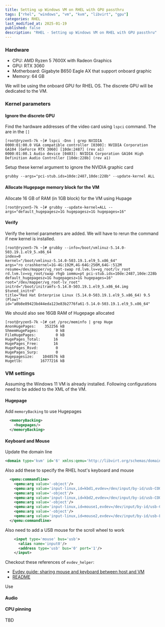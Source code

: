 ```yaml
---
title: Setting up Windows VM on RHEL with GPU passthru
tags: ["rhel", "windows", "vm", "kvm", "libvirt", "gpu"]
categories: RHEL
last_modified_at: 2025-01-19
published: false
description: "RHEL - Setting up Windows VM on RHEL with GPU passthru"
---
```


### Hardware
* CPU: AMD Ryzen 5 7600X with Radeon Graphics
* GPU: RTX 3060
* Motherboard: Gigabyte B650 Eagle AX that support onboard graphic
* Memory: 64 GB

We will be using the onboard GPU for RHEL OS.  The discrete GPU will be dedicated to the VM. 

### Kernel parameters
#### Ignore the discrete GPU
Find the hardware addresses of the video card using `lspci` command.  The are in the `[]`
```shell
[root@ryzen5-7k ~]# lspci -Dnn | grep NVIDIA
0000:01:00.0 VGA compatible controller [0300]: NVIDIA Corporation GA104 [GeForce RTX 3060] [10de:2487] (rev a1)
0000:01:00.1 Audio device [0403]: NVIDIA Corporation GA104 High Definition Audio Controller [10de:228b] (rev a1)
```
Setup these kernel argument to ignore the NVIDIA graphic card
```shell
grubby --args="pci-stub.ids=10de:2487,10de:228b" --update-kernel ALL
```

#### Allocate Hugepage memory block for the VM
Allocate 16 GB of RAM (in 1GB block) for the VM using Hupage
```shell
[root@ryzen5-7k ~]# grubby --update-kernel=ALL --args="default_hugepagesz=1G hugepagesz=1G hugepages=16"
```

#### Verify
Verify the kernel parameters are added.  We will have to rerun the command if new kernel is installed.
```shell
[root@ryzen5-7k ~]# grubby --info=/boot/vmlinuz-5.14.0-503.19.1.el9_5.x86_64
index=0
kernel="/boot/vmlinuz-5.14.0-503.19.1.el9_5.x86_64"
args="ro crashkernel=1G-4G:192M,4G-64G:256M,64G-:512M resume=/dev/mapper/vg_root-swap rd.lvm.lv=vg_root/lv_root rd.lvm.lv=vg_root/swap rhgb iommu=pt pci-stub.ids=10de:2487,10de:228b default_hugepagesz=1G hugepagesz=1G hugepages=16"
root="/dev/mapper/vg_root-lv_root"
initrd="/boot/initramfs-5.14.0-503.19.1.el9_5.x86_64.img $tuned_initrd"
title="Red Hat Enterprise Linux (5.14.0-503.19.1.el9_5.x86_64) 9.5 (Plow)"
id="a0b8e89423bd44eda123e83b2776fa61-5.14.0-503.19.1.el9_5.x86_64"
```
We should also see 16GB RAM of Hugepage allocated
```shell
[root@ryzen5-7k ~]# cat /proc/meminfo | grep Huge
AnonHugePages:    352256 kB
ShmemHugePages:        0 kB
FileHugePages:         0 kB
HugePages_Total:      16
HugePages_Free:       16
HugePages_Rsvd:        0
HugePages_Surp:        0
Hugepagesize:    1048576 kB
Hugetlb:        16777216 kB
```

### VM settings
Assuming the Windows 11 VM is already installed.  Following configurations need to be added to the XML of the VM.

#### Hugepage
Add `memoryBacking` to use Hugepages
```xml
  <memoryBacking>
    <hugepages/>
  </memoryBacking>
```

#### Keyboard and Mouse
Update the domain line
```xml
<domain type='kvm' id='6' xmlns:qemu='http://libvirt.org/schemas/domain/qemu/1.0'>
```
Also add these to specify the RHEL host's keyboard and mouse
```xml
  <qemu:commandline>
    <qemu:arg value='-object'/>
    <qemu:arg value='input-linux,id=kbd1,evdev=/dev/input/by-id/usb-COOLER_MASTER_SK622_Mechanical_Keyboard_-_Black_Edition-event-kbd,grab_all=on,repeat=on'/>
    <qemu:arg value='-object'/>
    <qemu:arg value='input-linux,id=kbd2,evdev=/dev/input/by-id/usb-COOLER_MASTER_SK622_Mechanical_Keyboard_-_Black_Edition-if02-event-kbd,grab_all=on,repeat=on'/> 
    <qemu:arg value='-object'/>
    <qemu:arg value='input-linux,id=mouse1,evdev=/dev/input/by-id/usb-COOLER_MASTER_SK622_Mechanical_Keyboard_-_Black_Edition-if02-event-mouse'/>
    <qemu:arg value='-object'/>
    <qemu:arg value='input-linux,id=mouse2,evdev=/dev/input/by-id/usb-Logitech_USB_Receiver-event-mouse'/>
  </qemu:commandline>
```

Also need to add a USB mouse for the scroll wheel to work
```xml
    <input type='mouse' bus='usb'>
      <alias name='input0'/>
      <address type='usb' bus='0' port='1'/>
    </input>
```

Checkout these references of `evdev_helper`:
* [Evdev guide: sharing mouse and keyboard between host and VM](https://www.youtube.com/watch?v=4XDvHQbgujI&t=4s)
* [README](https://github.com/pavolelsig/evdev_helper/blob/main/README.md)

Use 

#### Audio

#### CPU pinning
TBD